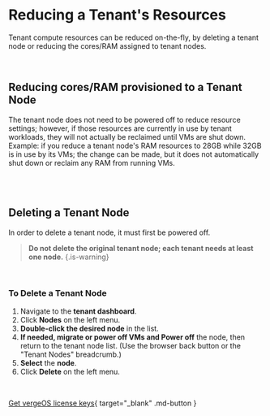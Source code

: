 

# Reducing a Tenant's Resources


Tenant compute resources can be reduced on-the-fly, by deleting a tenant node or reducing the cores/RAM assigned to tenant nodes.

<br>

## Reducing cores/RAM provisioned to a Tenant Node

The tenant node does not need to be powered off to reduce resource settings; however, if those resources are currently in use by tenant workloads, they will not actually be reclaimed until VMs are shut down. Example: if you reduce a tenant node's RAM resources to 28GB while 32GB is in use by its VMs; the change can be made, but it does not automatically shut down or reclaim any RAM from running VMs.

<br>
<br>


## Deleting a Tenant Node

In order to delete a tenant node, it must first be powered off. 

> **Do not delete the original tenant node; each tenant needs at least one node.** {.is-warning}

<br>


### To Delete a Tenant Node

1.  Navigate to the **tenant dashboard**.
2.  Click **Nodes** on the left menu.
3.  **Double-click the desired node** in the list.
4.  **If needed, migrate or power off VMs and Power off** the node, then return to the tenant node list. (Use the browser back button or the "Tenant Nodes" breadcrumb.)
5.  **Select** the **node**.
6.  Click **Delete** on the left menu.

<br>

[Get vergeOS license keys](https://www.verge.io/test-drive){ target="_blank" .md-button }